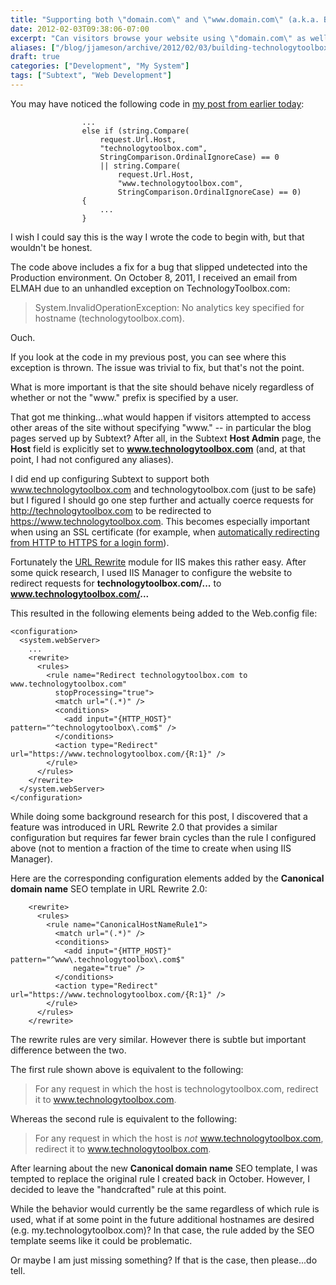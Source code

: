 ```yaml
---
title: "Supporting both \"domain.com\" and \"www.domain.com\" (a.k.a. Building TechnologyToolbox.com, part 23)"
date: 2012-02-03T09:38:06-07:00
excerpt: "Can visitors browse your website using \"domain.com\" as well as \"www.domain.com\"? Is this documented in your test spec? It should be -- as I found out...the hard way."
aliases: ["/blog/jjameson/archive/2012/02/03/building-technologytoolbox-com-part-23.aspx"]
draft: true
categories: ["Development", "My System"]
tags: ["Subtext", "Web Development"]
---
```


You may have noticed the following code in
[my post from earlier today](building-technologytoolbox-com-part-22.aspx):

```
                ...
                else if (string.Compare(
                    request.Url.Host,
                    "technologytoolbox.com",
                    StringComparison.OrdinalIgnoreCase) == 0
                    || string.Compare(
                        request.Url.Host,
                        "www.technologytoolbox.com",
                        StringComparison.OrdinalIgnoreCase) == 0)
                {
                    ...
                }
```

I wish I could say this is the way I wrote the code to begin with, but that
wouldn't be honest.

The code above includes a fix for a bug that slipped undetected into the
Production environment. On October 8, 2011, I received an email from ELMAH due
to an unhandled exception on TechnologyToolbox.com:

> System.InvalidOperationException: No analytics key specified for hostname
> (technologytoolbox.com).

Ouch.

If you look at the code in my previous post, you can see where this exception is
thrown. The issue was trivial to fix, but that's not the point.

What is more important is that the site should behave nicely regardless of
whether or not the "www." prefix is specified by a user.

That got me thinking...what would happen if visitors attempted to access other
areas of the site without specifying "www." -- in particular the blog pages
served up by Subtext? After all, in the Subtext **Host Admin** page, the
**Host** field is explicitly set to **www.technologytoolbox.com** (and, at that
point, I had not configured any aliases).

I did end up configuring Subtext to support both www.technologytoolbox.com and
technologytoolbox.com (just to be safe) but I figured I should go one step
further and actually coerce requests for http://technologytoolbox.com to be
redirected to https://www.technologytoolbox.com. This becomes especially
important when using an SSL certificate (for example, when
[automatically redirecting from HTTP to HTTPS for a login form](/blog/jjameson/2009/11/10/sharepoint-web-part-to-redirect-from-http-to-https)).

Fortunately the [URL Rewrite](http://www.iis.net/download/URLRewrite) module for
IIS makes this rather easy. After some quick research, I used IIS Manager to
configure the website to redirect requests for **technologytoolbox.com/...** to
**www.technologytoolbox.com/...**

This resulted in the following elements being added to the Web.config file:

```
<configuration>
  <system.webServer>
    ...
    <rewrite>
      <rules>
        <rule name="Redirect technologytoolbox.com to www.technologytoolbox.com"
          stopProcessing="true">
          <match url="(.*)" />
          <conditions>
            <add input="{HTTP_HOST}" pattern="^technologytoolbox\.com$" />
          </conditions>
          <action type="Redirect" url="https://www.technologytoolbox.com/{R:1}" />
        </rule>
      </rules>
    </rewrite>
  </system.webServer>
</configuration>
```

While doing some background research for this post, I discovered that a feature
was introduced in URL Rewrite 2.0 that provides a similar configuration but
requires far fewer brain cycles than the rule I configured above (not to mention
a fraction of the time to create when using IIS Manager).

Here are the corresponding configuration elements added by the **Canonical
domain name** SEO template in URL Rewrite 2.0:

```
    <rewrite>
      <rules>
        <rule name="CanonicalHostNameRule1">
          <match url="(.*)" />
          <conditions>
            <add input="{HTTP_HOST}" pattern="^www\.technologytoolbox\.com$"
              negate="true" />
          </conditions>
          <action type="Redirect" url="https://www.technologytoolbox.com/{R:1}" />
        </rule>
      </rules>
    </rewrite>
```

The rewrite rules are very similar. However there is subtle but important
difference between the two.

The first rule shown above is equivalent to the following:

> For any request in which the host is technologytoolbox.com, redirect it to
> www.technologytoolbox.com.

Whereas the second rule is equivalent to the following:

> For any request in which the host is *not* www.technologytoolbox.com, redirect
> it to www.technologytoolbox.com.

After learning about the new **Canonical domain name** SEO template, I was
tempted to replace the original rule I created back in October. However, I
decided to leave the "handcrafted" rule at this point.

While the behavior would currently be the same regardless of which rule is used,
what if at some point in the future additional hostnames are desired (e.g.
my.technologytoolbox.com)? In that case, the rule added by the SEO template
seems like it could be problematic.

Or maybe I am just missing something? If that is the case, then please...do
tell.

